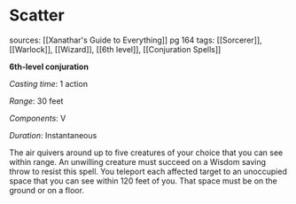# Scatter
sources: [[Xanathar's Guide to Everything]] pg 164
tags: [[Sorcerer]], [[Warlock]], [[Wizard]], [[6th level]], [[Conjuration Spells]]

**6th-level conjuration**

*Casting time*: 1 action

*Range*: 30 feet

*Components*: V

*Duration*: Instantaneous

The air quivers around up to five creatures of your choice that you can see within range. An unwilling creature must succeed on a Wisdom saving throw to resist this spell. You teleport each affected target to an unoccupied space that you can see within 120 feet of you. That space must be on the ground or on a floor. 

